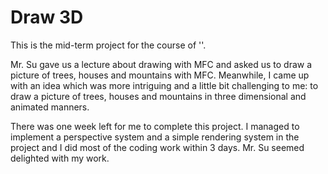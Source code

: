 # Draw 3D
This is the mid-term project for the course of ''.

Mr. Su gave us a lecture about drawing with MFC and asked us to draw a picture of trees, houses and mountains with MFC. Meanwhile, I came up with an idea which was more intriguing and a little bit challenging to me: to draw a picture of trees, houses and mountains in three dimensional and animated manners.

There was one week left for me to complete this project. I managed to implement a perspective system and a simple rendering system in the project and I did most of the coding work within 3 days. Mr. Su seemed delighted with my work.
